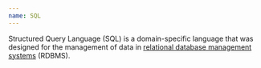 ```yaml
---
name: SQL
---
```

Structured Query Language (SQL) is a domain-specific language that was designed for the management of data in [relational database management systems](https://en.wikipedia.org/wiki/Relational_database_management_system) (RDBMS).
